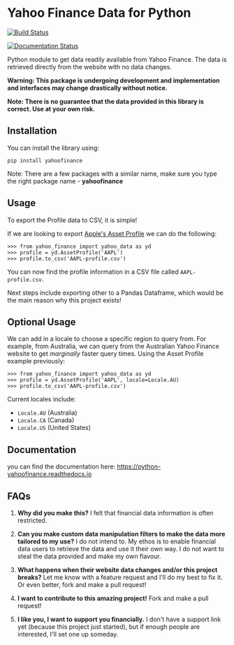 Yahoo Finance Data for Python
=============================

[![Build Status](https://travis-ci.com/mqtran01/python-yahoofinance.svg?branch=master)](https://travis-ci.com/mqtran01/python-yahoofinance)

[![Documentation Status](https://readthedocs.org/projects/python-yahoofinance/badge/?version=latest)](https://python-yahoofinance.readthedocs.io/en/latest/?badge=latest)

Python module to get data readily available from Yahoo Finance. The data is retrieved directly from the website with no data changes.

**Warning: This package is undergoing development and implementation and interfaces may change drastically without notice.**

**Note: There is no guarantee that the data provided in this library is correct. Use at your own risk.**

Installation
------------

You can install the library using:
``` {.sourceCode .bash}
pip install yahoofinance
```

Note: There are a few packages with a similar name, make sure you type the right package name - **yahoofinance**

Usage
-----

To export the Profile data to CSV, it is simple!

If we are looking to export [Apple's Asset Profile](https://finance.yahoo.com/quote/AAPL/profile) we can do the following:
``` {.sourceCode .python}
>>> from yahoo_finance import yahoo_data as yd
>>> profile = yd.AssetProfile('AAPL')
>>> profile.to_csv('AAPL-profile.csv')
```
You can now find the profile information in a CSV file called `AAPL-profile.csv`.

Next steps include exporting other to a Pandas Dataframe, which would be the main reason why this project exists!

Optional Usage
-------------
We can add in a locale to choose a specific region to query from. For example, from Australia, we can query from the Australian Yahoo Finance website to get *marginally* faster query times. Using the Asset Profile example previously:

``` {.sourceCode .python}
>>> from yahoo_finance import yahoo_data as yd
>>> profile = yd.AssetProfile('AAPL', locale=Locale.AU)
>>> profile.to_csv('AAPL-profile.csv')
```

Current locales include:
- `Locale.AU` (Australia)
- `Locale.CA` (Canada)
- `Locale.US` (United States)


Documentation
-------------
you can find the documentation here: https://python-yahoofinance.readthedocs.io


FAQs
----
1. **Why did you make this?** I felt that financial data information is often restricted.

2. **Can you make custom data manipulation filters to make the data more tailored to my use?** I do not intend to. My ethos is to enable financial data users to retrieve the data and use it their own way. I do not want to steal the data provided and make my own flavour.

3. **What happens when their website data changes and/or this project breaks?** Let me know with a feature request and I'll do my best to fix it. Or even better, fork and make a pull request!

4. **I want to contribute to this amazing project!** Fork and make a pull request!

5. **I like you, I want to support you financially.** I don't have a support link yet (because this project just started), but if enough people are interested, I'll set one up someday.

